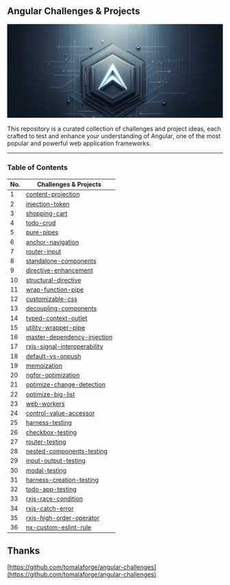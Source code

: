 ## Angular Challenges & Projects

![headline](readme/headline.png)

This repository is a curated collection of challenges and project ideas, each crafted to test and enhance your understanding of Angular, one of the most popular and powerful web application frameworks.

---
### Table of Contents

| No. | Challenges & Projects |
|---- | ---------
|1 | [content-projection](https://github.com/tugrulaltun/angular-challenges-and-projects/tree/main/content-projection)|
|2 | [injection-token](https://github.com/tugrulaltun/angular-challenges-and-projects/tree/main/injection-token)|
|3 | [shopping-cart](https://github.com/tugrulaltun/angular-challenges-and-projects/tree/main/shopping-cart)|
|4 | [todo-crud](https://github.com/tugrulaltun/angular-challenges-and-projects/tree/main/todo-crud)|
|5 | [pure-pipes](https://github.com/tugrulaltun/angular-challenges-and-projects/tree/main/pure-pipes)|
|6 | [anchor-navigation](https://github.com/tugrulaltun/angular-challenges-and-projects/tree/main/anchor-navigation)|
|7 | [router-input](https://github.com/tugrulaltun/angular-challenges-and-projects/tree/main/router-input)|
|8 | [standalone-components](https://github.com/tugrulaltun/angular-challenges-and-projects/tree/main/standalone-components)|
|9 | [directive-enhancement](https://github.com/tugrulaltun/angular-challenges-and-projects/tree/main/directive-enhancement)|
|10 | [structural-directive](https://github.com/tugrulaltun/angular-challenges-and-projects/tree/main/structural-directive)|
|11 | [wrap-function-pipe](https://github.com/tugrulaltun/angular-challenges-and-projects/tree/main/wrap-function-pipe)|
|12 | [customizable-css](https://github.com/tugrulaltun/angular-challenges-and-projects/tree/main/customizable-css)|
|13 | [decoupling-components](https://github.com/tugrulaltun/angular-challenges-and-projects/tree/main/decoupling-components)|
|14 | [typed-context-outlet](https://github.com/tugrulaltun/angular-challenges-and-projects/tree/main/typed-context-outlet)|
|15 | [utility-wrapper-pipe](https://github.com/tugrulaltun/angular-challenges-and-projects/tree/main/utility-wrapper-pipe)|
|16 | [master-dependency-injection](https://github.com/tugrulaltun/angular-challenges-and-projects/tree/main/master-dependency-injection)|
|17 | [rxjs-signal-interoperability](https://github.com/tugrulaltun/angular-challenges-and-projects/tree/main/rxjs-signal-interoperability)|
|18 | [default-vs-onpush](https://github.com/tugrulaltun/angular-challenges-and-projects/tree/main/default-vs-onpush)|
|19 | [memoization](https://github.com/tugrulaltun/angular-challenges-and-projects/tree/main/memoization)|
|20 | [ngfor-optimization](https://github.com/tugrulaltun/angular-challenges-and-projects/tree/main/ngfor-optimization)|
|21 | [optimize-change-detection](https://github.com/tugrulaltun/angular-challenges-and-projects/tree/main/optimize-change-detection)|
|22 | [optimize-big-list](https://github.com/tugrulaltun/angular-challenges-and-projects/tree/main/optimize-big-list)|
|23 | [web-workers](https://github.com/tugrulaltun/angular-challenges-and-projects/tree/main/web-workers)|
|24 | [control-value-accessor](https://github.com/tugrulaltun/angular-challenges-and-projects/tree/main/control-value-accessor)|
|25 | [harness-testing](https://github.com/tugrulaltun/angular-challenges-and-projects/tree/main/harness-testing)|
|26 | [checkbox-testing](https://github.com/tugrulaltun/angular-challenges-and-projects/tree/main/checkbox-testing)|
|27 | [router-testing](https://github.com/tugrulaltun/angular-challenges-and-projects/tree/main/router-testing)|
|28 | [nested-components-testing](https://github.com/tugrulaltun/angular-challenges-and-projects/tree/main/nested-components-testing)|
|29 | [input-output-testing](https://github.com/tugrulaltun/angular-challenges-and-projects/tree/main/input-output-testing)|
|30 | [modal-testing](https://github.com/tugrulaltun/angular-challenges-and-projects/tree/main/modal-testing)|
|31 | [harness-creation-testing](https://github.com/tugrulaltun/angular-challenges-and-projects/tree/main/harness-creation-testing)|
|32 | [todo-app-testing](https://github.com/tugrulaltun/angular-challenges-and-projects/tree/main/todo-app-testing)|
|33 | [rxjs-race-condition](https://github.com/tugrulaltun/angular-challenges-and-projects/tree/main/rxjs-race-condition)|
|34 | [rxjs-catch-error](https://github.com/tugrulaltun/angular-challenges-and-projects/tree/main/rxjs-catch-error)|
|35 | [rxjs-high-order-operator](https://github.com/tugrulaltun/angular-challenges-and-projects/tree/main/rxjs-high-order-operator)|
|36 | [nx-custom-eslint-rule](https://github.com/tugrulaltun/angular-challenges-and-projects/tree/main/nx-custom-eslint-rule)|

## Thanks

[https://github.com/tomalaforge/angular-challenges](https://github.com/tomalaforge/angular-challenges)
